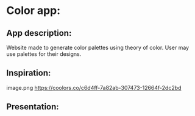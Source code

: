 # Color app:
## App description:
Website made to generate color palettes using theory of color. User may use palettes for their designs.
## Inspiration:
image.png
https://coolors.co/c6d4ff-7a82ab-307473-12664f-2dc2bd
## Presentation:

